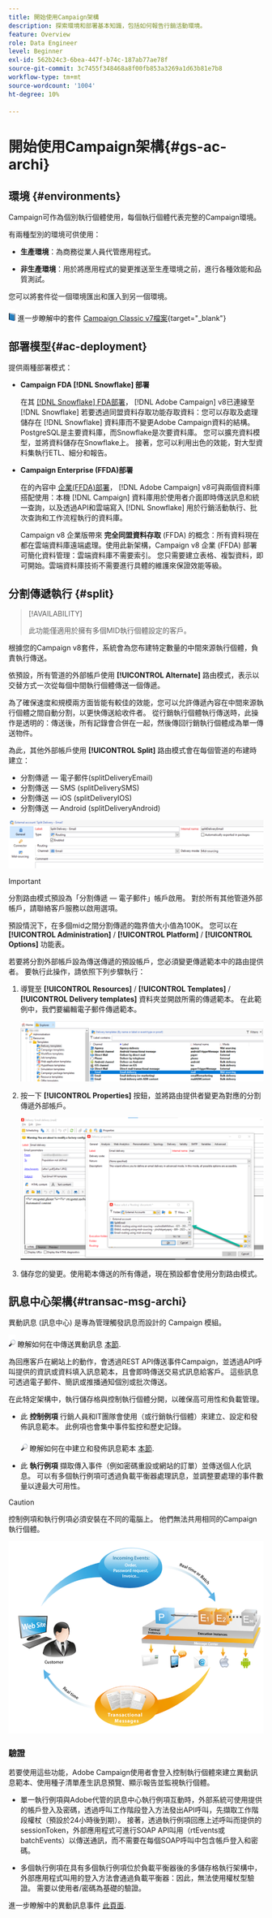 ```yaml
---
title: 開始使用Campaign架構
description: 探索環境和部署基本知識，包括如何報告行銷活動環境。
feature: Overview
role: Data Engineer
level: Beginner
exl-id: 562b24c3-6bea-447f-b74c-187ab77ae78f
source-git-commit: 3c7455f348468a8f00fb853a3269a1d63b81e7b8
workflow-type: tm+mt
source-wordcount: '1004'
ht-degree: 10%

---
```


# 開始使用Campaign架構{#gs-ac-archi}

## 環境 {#environments}

Campaign可作為個別執行個體使用，每個執行個體代表完整的Campaign環境。

有兩種型別的環境可供使用：

* **生產環境**：為商務從業人員代管應用程式。

* **非生產環境**：用於將應用程式的變更推送至生產環境之前，進行各種效能和品質測試。

您可以將套件從一個環境匯出和匯入到另一個環境。

![](../assets/do-not-localize/book.png) 進一步瞭解中的套件 [Campaign Classic v7檔案](https://experienceleague.adobe.com/docs/campaign-classic/using/getting-started/administration-basics/working-with-data-packages.html){target="_blank"}

## 部署模型{#ac-deployment}

提供兩種部署模式：

* **Campaign FDA [!DNL Snowflake] 部署**

  在其 [[!DNL Snowflake] FDA部署](fda-deployment.md)， [!DNL Adobe Campaign] v8已連線至 [!DNL Snowflake] 若要透過同盟資料存取功能存取資料：您可以存取及處理儲存在 [!DNL Snowflake] 資料庫而不變更Adobe Campaign資料的結構。 PostgreSQL是主要資料庫，而Snowflake是次要資料庫。 您可以擴充資料模型，並將資料儲存在Snowflake上。 接著，您可以利用出色的效能，對大型資料集執行ETL、細分和報告。

* **Campaign Enterprise (FFDA)部署**

  在的內容中 [企業(FFDA)部署](enterprise-deployment.md)， [!DNL Adobe Campaign] v8可與兩個資料庫搭配使用：本機 [!DNL Campaign] 資料庫用於使用者介面即時傳送訊息和統一查詢，以及透過API和雲端寫入 [!DNL Snowflake] 用於行銷活動執行、批次查詢和工作流程執行的資料庫。

  Campaign v8 企業版帶來 **完全同盟資料存取** (FFDA) 的概念：所有資料現在都在雲端資料庫遠端處理。使用此新架構，Campaign v8 企業 (FFDA) 部署可簡化資料管理：雲端資料庫不需要索引。 您只需要建立表格、複製資料，即可開始。雲端資料庫技術不需要進行具體的維護來保證效能等級。

## 分割傳遞執行 {#split}

>[!AVAILABILITY]
>
>此功能僅適用於擁有多個MID執行個體設定的客戶。

根據您的Campaign v8套件，系統會為您布建特定數量的中間來源執行個體，負責執行傳送。

依預設，所有管道的外部帳戶使用 **[!UICONTROL Alternate]** 路由模式，表示以交替方式一次從每個中間執行個體傳送一個傳遞。

為了確保速度和規模兩方面皆能有較佳的效能，您可以允許傳遞內容在中間來源執行個體之間自動分割，以更快傳送給收件者。 從行銷執行個體執行傳送時，此操作是透明的：傳送後，所有記錄會合併在一起，然後傳回行銷執行個體成為單一傳送物件。

為此，其他外部帳戶使用 **[!UICONTROL Split]** 路由模式會在每個管道的布建時建立：

* 分割傳遞 — 電子郵件(splitDeliveryEmail)
* 分割傳送 — SMS (splitDeliverySMS)
* 分割傳送 — iOS (splitDeliveryIOS)
* 分割傳送 — Android (splitDeliveryAndroid)

![](assets/splitted-delivery.png)

>[!IMPORTANT]
>
>分割路由模式預設為「分割傳遞 — 電子郵件」帳戶啟用。 對於所有其他管道外部帳戶，請聯絡客戶服務以啟用選項。
>
>預設情況下，在多個mid之間分割傳遞的臨界值大小值為100K。 您可以在 **[!UICONTROL Administration]** / **[!UICONTROL Platform]** / **[!UICONTROL Options]** 功能表。

若要將分割外部帳戶設為傳送傳遞的預設帳戶，您必須變更傳遞範本中的路由提供者。 要執行此操作，請依照下列步驟執行：

1. 導覽至 **[!UICONTROL Resources]** / **[!UICONTROL Templates]** / **[!UICONTROL Delivery templates]** 資料夾並開啟所需的傳遞範本。 在此範例中，我們要編輯電子郵件傳遞範本。

   ![](assets/split-default-list.png)

1. 按一下 **[!UICONTROL Properties]** 按鈕，並將路由提供者變更為對應的分割傳遞外部帳戶。

   ![](assets/split-default-delivery.png)

1. 儲存您的變更。使用範本傳送的所有傳遞，現在預設都會使用分割路由模式。

<!--In addition, you can select split external accounts as the default routing provider for all future delivery templates. To do this, change the value of the **[!UICONTROL xtkoption NmsBroadcast_DefaultProvider]** option to the name of the split account.

![](assets/split-default-options.png) -->

## 訊息中心架構{#transac-msg-archi}

異動訊息 (訊息中心) 是專為管理觸發訊息而設計的 Campaign 模組。

![](../assets/do-not-localize/glass.png) 瞭解如何在中傳送異動訊息 [本節](../send/transactional.md).

為回應客戶在網站上的動作，會透過REST API傳送事件Campaign，並透過API呼叫提供的資訊或資料填入訊息範本，且會即時傳送交易式訊息給客戶。 這些訊息可透過電子郵件、簡訊或推播通知個別或批次傳送。

在此特定架構中，執行儲存格與控制執行個體分開，以確保高可用性和負載管理。

* 此 **控制例項** 行銷人員和IT團隊會使用（或行銷執行個體）來建立、設定和發佈訊息範本。 此例項也會集中事件監控和歷史記錄。

  ![](../assets/do-not-localize/glass.png) 瞭解如何在中建立和發佈訊息範本 [本節](../send/transactional.md).

* 此 **執行例項** 擷取傳入事件（例如密碼重設或網站的訂單）並傳送個人化訊息。 可以有多個執行例項可透過負載平衡器處理訊息，並調整要處理的事件數量以達最大可用性。

>[!CAUTION]
>
>控制例項和執行例項必須安裝在不同的電腦上。 他們無法共用相同的Campaign執行個體。

![](assets/messagecenter_diagram.png)

### 驗證

若要使用這些功能，Adobe Campaign使用者會登入控制執行個體來建立異動訊息範本、使用種子清單產生訊息預覽、顯示報告並監視執行個體。

* 單一執行例項與Adobe代管的訊息中心執行例項互動時，外部系統可使用提供的帳戶登入及密碼，透過呼叫工作階段登入方法發出API呼叫，先擷取工作階段權杖（預設於24小時後到期）。
接著，透過執行例項回應上述呼叫而提供的sessionToken，外部應用程式可進行SOAP API叫用（rtEvents或batchEvents）以傳送通訊，而不需要在每個SOAP呼叫中包含帳戶登入和密碼。

* 多個執行例項在具有多個執行例項位於負載平衡器後的多儲存格執行架構中，外部應用程式叫用的登入方法會通過負載平衡器：因此，無法使用權杖型驗證。 需要以使用者/密碼為基礎的驗證。

進一步瞭解中的異動訊息事件 [此頁面](../send/event-processing.md).

